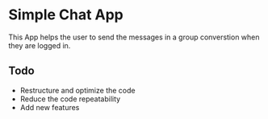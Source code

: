 Simple Chat App
=======

This App helps the user to send the messages in a group converstion when they are logged in.

## Todo

- Restructure and optimize the code
- Reduce the code repeatability
- Add new features 